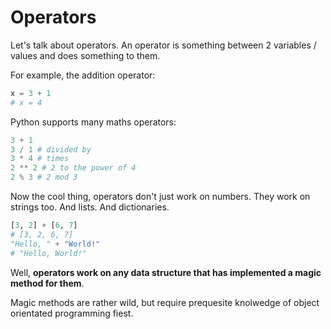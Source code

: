 # Operators

Let's talk about operators. An operator is something between 2 variables / values and does something to them.

For example, the addition operator:

```python
x = 3 + 1
# x = 4
```

Python supports many maths operators:

```python
3 + 1
3 / 1 # divided by
3 * 4 # times
2 ** 2 # 2 to the power of 4
2 % 3 # 2 mod 3
```

Now the cool thing, operators don't just work on numbers. They work on strings too. And lists. And dictionaries.

```python
[3, 2] + [6, 7]
# [3, 2, 6, 7]
"Hello, " + "World!"
# "Hello, World!"
```

Well, **operators work on any data structure that has implemented a magic method for them**.

Magic methods are rather wild, but require prequesite knolwedge of object orientated programming fiest.

